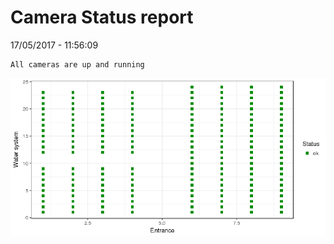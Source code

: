 Camera Status report
================
17/05/2017 - 11:56:09

    All cameras are up and running

![](camreport_files/figure-markdown_github/unnamed-chunk-2-1.png)
